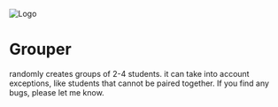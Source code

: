 ![Logo](logo.png "Grouper")
# Grouper
randomly creates groups of 2-4 students. it can take into account exceptions, like students that cannot be paired together.
If you find any bugs, please let me know.
